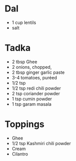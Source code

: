 # Dal

* 1 cup lentils
* salt

# Tadka

* 2 tbsp Ghee
* 2 onions, chopped,
* 2 tbsp ginger garlic paste
* 3-4 tomatoes, puréed
* 1/2 tsp
* 1/2 tsp redi chili powder
* 2 tsp coriander powder
* 1 tsp cumin powder
* 1 tsp garam masala

# Toppings

* Ghee
* 1/2 tsp Kashmiri chili powder
* Cream
* Cilantro
